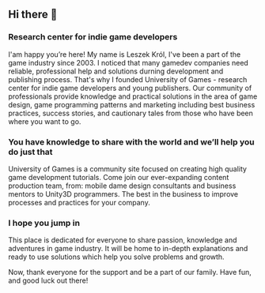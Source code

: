 ## Hi there 👋
### Research center for indie game developers

I'am happy you’re here! My name is Leszek Król, I've been a part of the game industry since 2003. I noticed that many gamedev companies need reliable, professional help and solutions durning development and publishing process. That's why I founded University of Games - research center for indie game developers and young publishers. Our community of professionals provide knowledge and practical solutions in the area of game design, game programming patterns and marketing including best business practices, success stories, and cautionary tales from those who have been where you want to go.

### You have knowledge to share with the world and we’ll help you do just that

University of Games is a community site focused on creating high quality game development tutorials. Come join our ever-expanding content production team, from: mobile dame design consultants and business mentors to Unity3D programmers. The best in the business to improve processes and practices for your company.

### I hope you jump in
This place is dedicated for everyone to share passion, knowledge and adventures in game industry. It will be home to in-depth explanations and ready to use solutions which help you solve problems and growth.

Now, thank everyone for the support and be a part of our family. Have fun, and good luck out there!
